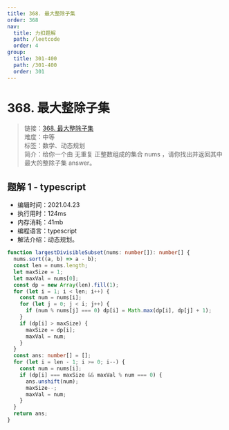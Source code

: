 ```yaml
---
title: 368. 最大整除子集
order: 368
nav:
  title: 力扣题解
  path: /leetcode
  order: 4
group:
  title: 301-400
  path: /301-400
  order: 301
---
```


# 368. 最大整除子集

> 链接：[368. 最大整除子集](https://leetcode-cn.com/problems/largest-divisible-subset/)  
> 难度：中等  
> 标签：数学、动态规划  
> 简介：给你一个由 无重复 正整数组成的集合 nums ，请你找出并返回其中最大的整除子集 answer。

## 题解 1 - typescript

- 编辑时间：2021.04.23
- 执行用时：124ms
- 内存消耗：41mb
- 编程语言：typescript
- 解法介绍：动态规划。

```typescript
function largestDivisibleSubset(nums: number[]): number[] {
  nums.sort((a, b) => a - b);
  const len = nums.length;
  let maxSize = 1;
  let maxVal = nums[0];
  const dp = new Array(len).fill(1);
  for (let i = 1; i < len; i++) {
    const num = nums[i];
    for (let j = 0; j < i; j++) {
      if (num % nums[j] === 0) dp[i] = Math.max(dp[i], dp[j] + 1);
    }
    if (dp[i] > maxSize) {
      maxSize = dp[i];
      maxVal = num;
    }
  }
  const ans: number[] = [];
  for (let i = len - 1; i >= 0; i--) {
    const num = nums[i];
    if (dp[i] === maxSize && maxVal % num === 0) {
      ans.unshift(num);
      maxSize--;
      maxVal = num;
    }
  }
  return ans;
}
```
